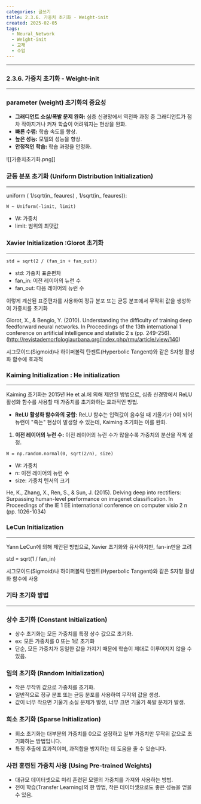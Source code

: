 ```yaml
---
categories: 글쓰기
title: 2.3.6. 가중치 초기화 - Weight-init
created: 2025-02-05
tags:
  - Neural_Network
  - Weight-init
  - 교재
  - 수업
---
```

---
### 2.3.6. 가중치 초기화 - Weight-init
---
### parameter (weight) 초기화의 중요성

- **그래디언트 소실/폭발 문제 완화:** 심층 신경망에서 역전파 과정 중 그래디언트가 점차 작아지거나 커져 학습이 어려워지는 현상을 완화.
- **빠른 수렴:** 학습 속도를 향상.
- **높은 성능:** 모델의 성능을 향상.
- **안정적인 학습:** 학습 과정을 안정화.


![[가중치초기화.png]]


### 균등 분포 초기화 (Uniform Distribution Initialization)
---
uniform ( 1/sqrt(in_ feaures) , 1/sqrt(in_ feaures)):

```
W ~ Uniform(-limit, limit)
```

- W: 가중치
- limit: 범위의 최댓값


### Xavier Initialization :Glorot 초기화
---
```
std = sqrt(2 / (fan_in + fan_out))
```

- std: 가중치 표준편차
- fan_in: 이전 레이어의 뉴런 수
- fan_out: 다음 레이어의 뉴런 수

이렇게 계산된 표준편차를 사용하여 정규 분포 또는 균등 분포에서 무작위 값을 생성하여 가중치를 초기화


Glorot, X., & Bengio, Y. (2010). Understanding the difficulty of training deep feedforward neural networks. In Proceedings of the 13th international 1 conference on artificial intelligence and statistic 2 s (pp. 249-256).  
(http://revistademorfologiaurbana.org/index.php/rmu/article/view/140)

시그모이드(Sigmoid)나 하이퍼볼릭 탄젠트(Hyperbolic Tangent)와 같은 S자형 활성화 함수에 효과적


### Kaiming Initialization : He initialization
---
Kaiming 초기화는 2015년 He et al.에 의해 제안된 방법으로, 심층 신경망에서 ReLU 활성화 함수를 사용할 때 가중치를 초기화하는 효과적인 방법.


- **ReLU 활성화 함수와의 궁합:** ReLU 함수는 입력값이 음수일 때 기울기가 0이 되어 뉴런이 "죽는" 현상이 발생할 수 있는데, Kaiming 초기화는 이를 완화.


1. **이전 레이어의 뉴런 수:** 이전 레이어의 뉴런 수가 많을수록 가중치의 분산을 작게 설정.


```
W = np.random.normal(0, sqrt(2/n), size)
```

- W: 가중치
- n: 이전 레이어의 뉴런 수
- size: 가중치 텐서의 크기


He, K., Zhang, X., Ren, S., & Sun, J. (2015). Delving deep into rectifiers: Surpassing human-level performance on imagenet classification. In Proceedings of the IE 1 EE international conference on computer visio 2 n (pp. 1026-1034)


### LeCun Initialization
---
Yann LeCun에 의해 제안된 방법으로, Xavier 초기화와 유사하지만, fan-in만을 고려

std = sqrt(1 / fan_in)

시그모이드(Sigmoid)나 하이퍼볼릭 탄젠트(Hyperbolic Tangent)와 같은 S자형 활성화 함수에 사용


### 기타 초기화 방법
---

### 상수 초기화 (Constant Initialization)

- 상수 초기화는 모든 가중치를 특정 상수 값으로 초기화.
- ex: 모든 가중치를 0 또는 1로 초기화
- 단순, 모든 가중치가 동일한 값을 가지기 때문에 학습이 제대로 이루어지지 않을 수 있음.

### 임의 초기화 (Random Initialization)

- 작은 무작위 값으로 가중치를 초기화.
- 일반적으로 정규 분포 또는 균등 분포를 사용하여 무작위 값을 생성.
- 값이 너무 작으면 기울기 소실 문제가 발생, 너무 크면 기울기 폭발 문제가 발생.

### 희소 초기화 (Sparse Initialization)

- 희소 초기화는 대부분의 가중치를 0으로 설정하고 일부 가중치만 무작위 값으로 초기화하는 방법입니다.
- 특징 추출에 효과적이며, 과적합을 방지하는 데 도움을 줄 수 있습니다.

### 사전 훈련된 가중치 사용 (Using Pre-trained Weights)

- 대규모 데이터셋으로 미리 훈련된 모델의 가중치를 가져와 사용하는 방법.
- 전이 학습(Transfer Learning)의 한 방법, 작은 데이터셋으로도 좋은 성능을 얻을 수 있음.
